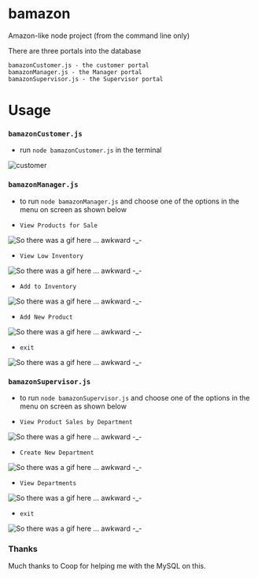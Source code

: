 # bamazon

Amazon-like node project (from the command line only)

There are three portals into the database
```
bamazonCustomer.js - the customer portal
bamazonManager.js - the Manager portal
bamazonSupervisor.js - the Supervisor portal
```

# Usage
### `bamazonCustomer.js`
- run `node bamazonCustomer.js` in the terminal

![customer](https://i.imgur.com/mSdH1Jm.gif)

### `bamazonManager.js`
- to run `node bamazonManager.js` and choose one of the options in the menu on screen as shown below

- `View Products for Sale`

![So there was a gif here ... awkward -_-](https://i.imgur.com/zseCuaR.gif)
- `View Low Inventory`

![So there was a gif here ... awkward -_-](https://i.imgur.com/JGoArVj.gif)
- `Add to Inventory`

![So there was a gif here ... awkward -_-](https://i.imgur.com/XKh1ju4.gif)
- `Add New Product`

![So there was a gif here ... awkward -_-](https://i.imgur.com/iLuL3ml.gif)
- `exit`

![So there was a gif here ... awkward -_-](https://i.imgur.com/fsmAChj.gif)

### `bamazonSupervisor.js`
- to run `node bamazonSupervisor.js` and choose one of the options in the menu on screen as shown below

- `View Product Sales by Department`

![So there was a gif here ... awkward -_-](https://i.imgur.com/8QZBrwA.gif)
- `Create New Department`

![So there was a gif here ... awkward -_-](https://i.imgur.com/f1iCSVE.gif)
- `View Departments`

![So there was a gif here ... awkward -_-](https://i.imgur.com/H7PkeAB.gif)
- `exit`

![So there was a gif here ... awkward -_-](https://i.imgur.com/TNc5z0s.gif)

### Thanks
Much thanks to Coop for helping me with the MySQL on this.